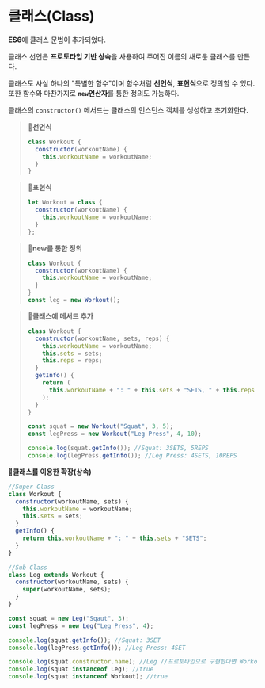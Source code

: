 # 클래스(Class)

**ES6**에 클래스 문법이 추가되었다.

클래스 선언은 **프로토타입 기반 상속**을 사용하여 주어진 이름의 새로운 클래스를 만든다.

클래스도 사실 하나의 "특별한 함수"이며 함수처럼 **선언식**, **표현식**으로 정의할 수 있다. 또한 함수와 마찬가지로 **`new`연산자**를 통한 정의도 가능하다.

클래스의 `constructor()` 메서드는 클래스의 인스턴스 객체를 생성하고 초기화한다.

> **📌선언식**
>
> ```js
> class Workout {
>   constructor(workoutName) {
>     this.workoutName = workoutName;
>   }
> }
> ```

> **📌표현식**
>
> ```js
> let Workout = class {
>   constructor(workoutName) {
>     this.workoutName = workoutName;
>   }
> };
> ```

> **📌new를 통한 정의**
>
> ```js
> class Workout {
>   constructor(workoutName) {
>     this.workoutName = workoutName;
>   }
> }
> const leg = new Workout();
> ```

> **📌클래스에 메서드 추가**
>
> ```js
> class Workout {
>   constructor(workoutName, sets, reps) {
>     this.workoutName = workoutName;
>     this.sets = sets;
>     this.reps = reps;
>   }
>   getInfo() {
>     return (
>       this.workoutName + ": " + this.sets + "SETS, " + this.reps + "REPS"
>     );
>   }
> }
>
> const squat = new Workout("Squat", 3, 5);
> const legPress = new Workout("Leg Press", 4, 10);
>
> console.log(squat.getInfo()); //Squat: 3SETS, 5REPS
> console.log(legPress.getInfo()); //Leg Press: 4SETS, 10REPS
> ```

**📌클래스를 이용한 확장(상속)**

```js
//Super Class
class Workout {
  constructor(workoutName, sets) {
    this.workoutName = workoutName;
    this.sets = sets;
  }
  getInfo() {
    return this.workoutName + ": " + this.sets + "SETS";
  }
}

//Sub Class
class Leg extends Workout {
  constructor(workoutName, sets) {
    super(workoutName, sets);
  }
}

const squat = new Leg("Sqaut", 3);
const legPress = new Leg("Leg Press", 4);

console.log(squat.getInfo()); //Squat: 3SET
console.log(legPress.getInfo()); //Leg Press: 4SET

console.log(squat.constructor.name); //Leg //프로토타입으로 구현한다면 Workout!
console.log(squat instanceof Leg); //true
console.log(squat instanceof Workout); //true
```
